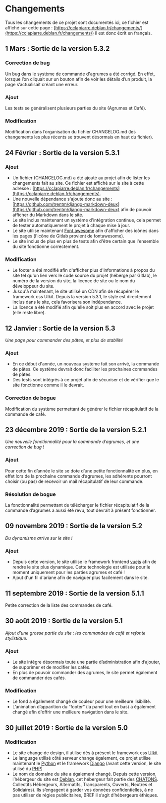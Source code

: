 # Changements
Tous les changements de ce projet sont documentés ici, ce fichier est affiché sur cette page : [https://cclapiarre.deblan.fr/changements/](https://cclapiarre.deblan.fr/changements/) il est donc écrit en français.


## 1 Mars : Sortie de la version 5.3.2

### Correction de bug
Un bug dans le système de commande d'agrumes a été corrigé. En effet, lorsque l’on cliquait sur un bouton afin de voir les détails d’un produit, la page s’actualisait créant une erreur.

### Ajout
Les tests se généralisent plusieurs parties du site (Agrumes et Café).

### Modification
Modification dans l’organisation du fichier CHANGELOG.md (les changements les plus récents se trouvent désormais en haut du fichier).


## 24 Février : Sortie de la version 5.3.1

### Ajout
* Un fichier (CHANGELOG.md) a été ajouté au projet afin de lister les changements fait au site. Ce fichier est affiché sur le site à cette adresse : [https://cclapiarre.deblan.fr/changements](https://cclapiarre.deblan.fr/changements).
* Une nouvelle dépendance s'ajoute donc au site : [https://github.com/trentm/django-markdown-deux](https://github.com/trentm/django-markdown-deux) afin de pouvoir afficher du Markdown dans le site.
* Le site inclus maintenant un système d'intégration continue, cela permet de tester automatiquement le projet à chaque mise à jour.
* Le site utilise maintenant [Font awesome](https://fontawesome.com) afin d'afficher des icônes dans les pages (l'icône de Gitlab provient de fontawesome).
* Le site inclus de plus en plus de tests afin d'être certain que l'ensemble du site fonctionne correctement.

### Modification
* Le footer a été modifié afin d'afficher plus d'informations à propos du site tel qu'un lien vers le code source du projet (hébergé par Gitlab), le numéro de la version du site, la licence de site ou le nom du développeur du site.
* Jusqu'à maintenant, le site utilisé un CDN afin de récupérer le framework css UIkit. Depuis la version 5.3.1, le style est directement inclus dans le site, cela favorisera son indépendance.
* La licence a été modifié afin qu'elle soit plus en accord avec le projet (elle reste libre).


## 12 Janvier : Sortie de la version 5.3
*Une page pour commander des pâtes, et plus de stabilité*

### Ajout
* En ce début d'année, un nouveau système fait son arrivé, la commande de pâtes. Ce système devrait donc faciliter les prochaines commandes de pâtes.
* Des tests sont intégrés à ce projet afin de sécuriser et de vérifier que le site fonctionne comme il le devrait.

### Correction de bogue
Modification du système permettant de générer le fichier récapitulatif de la commande de café.


## 23 décembre 2019 : Sortie de la version 5.2.1
*Une nouvelle fonctionnalité pour la commande d’agrumes, et une correction de bug !*

### Ajout
Pour cette fin d’année le site se dote d’une petite fonctionnalité en plus, en effet lors de la prochaine commande d’agrumes, les adhérents pourront choisir (ou pas) de recevoir un mail récapitulatif de leur commande.

### Résolution de bogue
La fonctionnalité permettant de télécharger le fichier récapitulatif de la commande d’agrumes a aussi été revu, tout devrait à présent fonctionner.


## 09 novembre 2019 : Sortie de la version 5.2
*Du dynamisme arrive sur le site !*

### Ajout
* Depuis cette version, le site utilise le framework frontend [vuejs](https://vuejs.org) afin de rendre le site plus dynamique. Cette technologie est utilisée pour le moment uniquement pour les parties agrumes et café !
* Ajout d'un fil d'ariane afin de naviguer plus facilement dans le site.


## 11 septembre 2019 : Sortie de la version 5.1.1
Petite correction de la liste des commandes de café.


## 30 août 2019 : Sortie de la version 5.1
*Ajout d’une grosse partie du site : les commandes de café et refonte stylistique.*

### Ajout
* Le site intègre désormais toute une partie d’administration afin d’ajouter, de supprimer et de modifier les cafés.
* En plus de pouvoir commander des agrumes, le site permet également de commander des cafés.

### Modification
* Le fond a également changé de couleur pour une meilleure lisibilité.
* L’animation d’apparition du “footer” (la panel tout en bas) a également changé afin d'offrir une meilleure navigation dans le site.


## 30 juillet 2019 : Sortie de la version 5.0

### Modification
* Le site change de design, il utilise dès à présent le framework css [UIkit](https://getuikit.com)
* Le language utilisé côté serveur change également, ce projet utilise maintenant le [Python](https://www.python.org/) et le framework [Django](https://www.djangoproject.com/) (avant cette version, le site utilisé du [PHP](https://php.net))
* Le nom de domaine du site a également changé. Depuis cette version, l’hébergeur du site est [Deblan](https://deblan.io), cet hébergeur fait partie des [CHATONS](https://www.chatons.org/). Collectifs Hébergeurs, Alternatifs, Transparents, Ouverts, Neutres et Solidaires). Ils s’engagent à garder vos données confidentielles, à ne pas utiliser de régies publicitaires, BREF il s’agit d’hébergeurs éthiques.